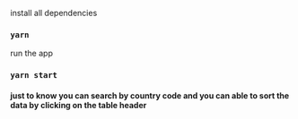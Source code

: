 install all dependencies

### `yarn`

run the app

### `yarn start`

#### just to know you can search by country code and you can able to sort the data by clicking on the table header
